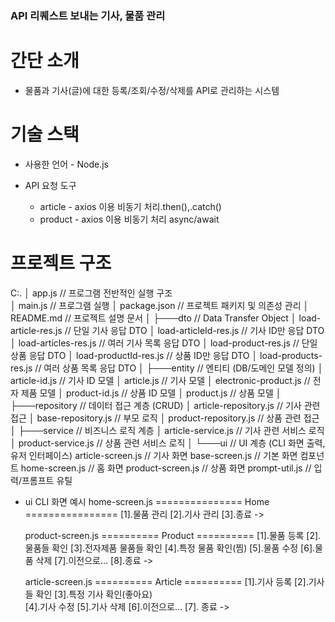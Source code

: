 ### API 리퀘스트 보내는 기사, 물품 관리

# 간단 소개
  - 물품과 기사(글)에 대한 등록/조회/수정/삭제를 API로 관리하는 시스템

# 기술 스택
  - 사용한 언어 - Node.js

  - API 요청 도구
      - article - axios 이용 비동기 처리.then(),.catch()
      - product - axios 이용 비동기 처리 async/await

# 프로젝트 구조
  C:.
  │   app.js                  // 프로그램 전반적인 실행 구조   
  │   main.js                 // 프로그램 실행
  │   package.json            // 프로젝트 패키지 및 의존성 관리
  │   README.md               // 프로젝트 설명 문서
  │
  ├───dto                     // Data Transfer Object
  │       load-article-res.js     // 단일 기사 응답 DTO
  │       load-articleId-res.js   // 기사 ID만 응답 DTO
  │       load-articles-res.js    // 여러 기사 목록 응답 DTO
  │       load-product-res.js     // 단일 상품 응답 DTO
  │       load-productId-res.js   // 상품 ID만 응답 DTO
  │       load-products-res.js    // 여러 상품 목록 응답 DTO
  │
  ├───entity                  // 엔티티 (DB/도메인 모델 정의)
  │       article-id.js           // 기사 ID 모델
  │       article.js              // 기사 모델
  │       electronic-product.js   // 전자 제품 모델
  │       product-id.js           // 상품 ID 모델
  │       product.js              // 상품 모델
  │
  ├───repository              // 데이터 접근 계층 (CRUD)
  │       article-repository.js   // 기사 관련 접근
  │       base-repository.js      // 부모 로직
  │       product-repository.js   // 상품 관련 접근
  │
  ├───service                 // 비즈니스 로직 계층
  │       article-service.js      // 기사 관련 서비스 로직
  │       product-service.js      // 상품 관련 서비스 로직
  │
  └───ui                      // UI 계층 (CLI 화면 출력, 유저 인터페이스)
          article-screen.js       // 기사 화면
          base-screen.js          // 기본 화면 컴포넌트
          home-screen.js          // 홈 화면
          product-screen.js       // 상품 화면
          prompt-util.js          // 입력/프롬프트 유틸

  - ui CLI 화면 예시
      home-screen.js
      =============== Home ================
      [1].물품 관리 [2].기사 관리 [3].종료 ->

      product-screen.js
      ========== Product ==========
      [1].물품 등록 [2].물품들 확인 [3].전자제품 물품들 확인 [4].특정 물품 확인(찜)
      [5].물품 수정 [6].물품 삭제 [7].이전으로... [8].종료 ->

      article-screen.js 
      ========== Article ==========
      [1].기사 등록 [2].기사들 확인 [3].특정 기사 확인(좋아요)  
      [4].기사 수정 [5].기사 삭제 [6].이전으로... [7]. 종료 -> 

